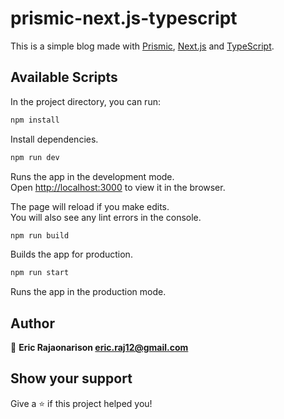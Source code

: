 # prismic-next.js-typescript

This is a simple blog made with [Prismic](https://prismic.io/), [Next.js](https://nextjs.org/) and [TypeScript](https://www.typescriptlang.org/).

## Available Scripts

In the project directory, you can run:

```sh
npm install
```

Install dependencies.

```sh
npm run dev
```

Runs the app in the development mode.\
Open [http://localhost:3000](http://localhost:3000) to view it in the browser.

The page will reload if you make edits.\
You will also see any lint errors in the console.

```sh
npm run build
```

Builds the app for production.

```sh
npm run start
```

Runs the app in the production mode.

## Author

👤 **Eric Rajaonarison <eric.raj12@gmail.com>**

## Show your support

Give a ⭐️ if this project helped you!
